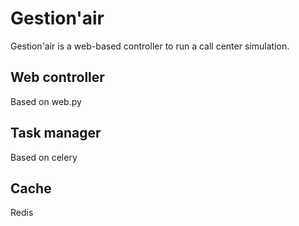 # Gestion'air

Gestion'air is a web-based controller to run a call center simulation.

## Web controller

Based on web.py

## Task manager

Based on celery

## Cache

Redis